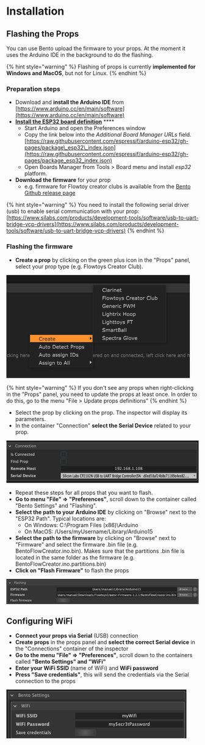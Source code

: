 # Installation

## Flashing the Props

You can use Bento upload the firmware to your props. At the moment it uses the Arduino IDE in the background to do the flashing. 

{% hint style="warning" %}
Flashing of props is currently **implemented for Windows and MacOS**, but not for Linux.
{% endhint %}

### **Preparation steps**

* Download and **install the Arduino IDE** from [https://www.arduino.cc/en/main/software](https://www.arduino.cc/en/main/software)
* [**Install the ESP32 board definition**](https://github.com/espressif/arduino-esp32#installation-instructions) ****
  * Start Arduino and open the Preferences window
  * Copy the link below into the _Additional Board Manager URLs_ field.  [https://raw.githubusercontent.com/espressif/arduino-esp32/gh-pages/package\_esp32\_index.json](https://raw.githubusercontent.com/espressif/arduino-esp32/gh-pages/package_esp32_index.json)
  * Open Boards Manager from Tools &gt; Board menu and install _esp32_ platform.
* **Download the firmware** for your prop
  * e.g. firmware for Flowtoy creator clubs is available from the [Bento Github release page](https://github.com/benkuper/BenTo/releases)

{% hint style="warning" %}
You need to install the following serial driver \(usb\) to enable serial communication with your prop:   
[https://www.silabs.com/products/development-tools/software/usb-to-uart-bridge-vcp-drivers](https://www.silabs.com/products/development-tools/software/usb-to-uart-bridge-vcp-drivers)
{% endhint %}

### **Flashing the firmware**

* **Create a prop** by clicking on the green plus icon in the "Props" panel, select your prop type \(e.g. Flowtoys Creator Club\).

![Context menu when right clicking in the &quot;Props&quot; panel ](../.gitbook/assets/image.png)

{% hint style="warning" %}
If you don't see any props when right-clicking in the "Props" panel, you need to update the props at least once. In order to do this, go to the menu "File &gt; Update props definitions"
{% endhint %}

* Select the prop by clicking on the prop. The inspector will display its parameters.
* In the container "Connection" **select the Serial Device** related to your prop.

![](../.gitbook/assets/bento-connection.png)

* Repeat these steps for all props that you want to flash.
* **Go to menu "File" =&gt; "Preferences"**, scroll down to the container called "Bento Settings" and "Flashing".
* **Select the path to your Arduino IDE** by clicking on "Browse" next to the "ESP32 Path". Typical locations are:
  * On Windows: C:\Program Files \(x86\)\Arduino
  * On MacOS: /Users/myUsername/Library/Arduino15
* **Select the path to the firmware** by clicking on "Browse" next to "Firmware" and select the firmware .bin file \(e.g. BentoFlowCreator.ino.bin\). Makes sure that the partitions .bin file is located in the same folder as the firmware \(e.g. BentoFlowCreator.ino.partitions.bin\)
* **Click on "Flash Firmware"** to flash the props

![](../.gitbook/assets/bento-flashing.png)

## Configuring WiFi

* **Connect your props via Serial** \(USB\) connection
* **Create props** in the props panel and **select the correct Serial device** in the "Connections" container of the inspector
* **Go to the menu "File" =&gt; "Preferences"**, scroll down to the containers called **"Bento Settings" and "WiFi"**
* **Enter your WiFi SSID** \(name of WiFi\) and **WiFi password**
* **Press "Save credentials"**, this will send the credentials via the Serial connection to the props

![](../.gitbook/assets/bento-wifi-credentials.png)



